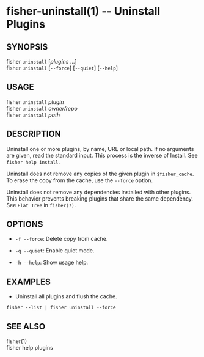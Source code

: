fisher-uninstall(1) -- Uninstall Plugins
==================================================

## SYNOPSIS

fisher `uninstall` [*plugins* ...] <br>
fisher `uninstall` [`--force`] [`--quiet`] [`--help`] <br>

## USAGE

fisher `uninstall` *plugin*<br>
fisher `uninstall` *owner/repo*<br>
fisher `uninstall` *path*<br>

## DESCRIPTION

Uninstall one or more plugins, by name, URL or local path. If no arguments are given, read the standard input. This process is the inverse of Install. See `fisher help install`.

Uninstall does not remove any copies of the given plugin in `$fisher_cache`. To erase the copy from the cache, use the `--force` option.

Uninstall does not remove any dependencies installed with other plugins. This behavior prevents breaking plugins that share the same dependency. See `Flat Tree` in `fisher(7)`.

## OPTIONS

* `-f --force`:
    Delete copy from cache.

* `-q --quiet`:
    Enable quiet mode.

* `-h --help`:
    Show usage help.

## EXAMPLES

* Uninstall all plugins and flush the cache.

```
fisher --list | fisher uninstall --force
```

## SEE ALSO

fisher(1)<br>
fisher help plugins<br>
